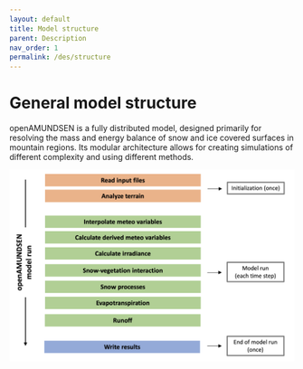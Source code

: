```yaml
---
layout: default
title: Model structure
parent: Description
nav_order: 1
permalink: /des/structure
---
```


# General model structure

openAMUNDSEN is a fully distributed model, designed primarily for resolving the mass and energy balance of snow and ice covered surfaces in mountain regions. Its modular architecture allows for creating simulations of different complexity and using different methods.

<!-- The general model structure for a simulation is:

    - Model initialization (once)
      - Read input files
      - Analyze terrain
    - Model run (each time step)
      - Interpolate meteo variables
      - Calculate derived meteo variables
      - Calculate irradiance
      - Calculate snow-vegetation interaction
      - Calculate snow processes
      - Calculate evapotranspiration
      - Calculate runoff
    - Write results -->


<p align="center">
    <img src="/description/model_structure.png" />
</p>
